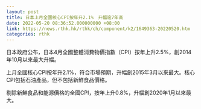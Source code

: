 ```yaml
---
layout: post
title: 日本上月全國核心CPI按年升2.1%　升幅逾7年高
date: 2022-05-20 08:36:52.000000000 +08:00
link: https://news.rthk.hk/rthk/ch/component/k2/1649363-20220520.htm
categories: rthk
---
```


日本政府公布，日本4月全國整體消費物價指數（CPI）按年上升2.5%，創2014年10月以來最大升幅。

上月全國核心CPI按年升2.1%，符合市場預期，升幅創2015年3月以來最大。核心CPI包括石油產品，但不包括新鮮食品價格。

剔除新鮮食品和能源價格的全國CPI，按年上升0.8%，升幅創2020年1月以來最大。
